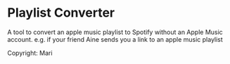 # Playlist Converter
A tool to convert an apple music playlist to Spotify without an Apple Music account.
e.g. if your friend Aine sends you a link to an apple music playlist

Copyright: Mari

